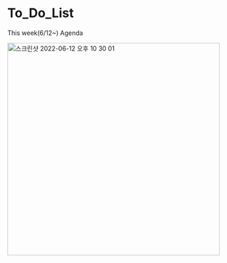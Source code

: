 # To_Do_List

This week(6/12~) Agenda


<img width="477" alt="스크린샷 2022-06-12 오후 10 30 01" src="https://user-images.githubusercontent.com/90883512/173235747-02d22ce4-d903-43b5-a0fe-0743defc66c2.png">
